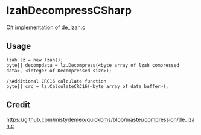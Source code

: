 # lzahDecompressCSharp
C# implementation of de_lzah.c

## Usage
```CSharp
lzah lz = new lzah();
byte[] decompdata = lz.Decompress(<byte array of lzah compressed data>, <integer of Decompressed size>);

//Additional CRC16 calculate function
byte[] crc = lz.CalculateCRC16(<byte array of data buffer>);

```

## Credit
https://github.com/mistydemeo/quickbms/blob/master/compression/de_lzah.c
